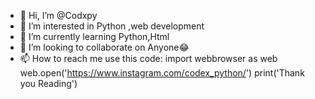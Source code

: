 - 👋 Hi, I’m @Codxpy
- 👀 I’m interested in Python ,web development
- 🌱 I’m currently learning Python,Html
- 💞️ I’m looking to collaborate on Anyone😂
- 📫 How to reach me 
                    use this code:
                                  import webbrowser as web
                                  web.open('https://www.instagram.com/codex_python/')
print('Thank you Reading')
<!---
Codxpy/Codxpy is a ✨ special ✨ repository because its `README.md` (this file) appears on your GitHub profile.
You can click the Preview link to take a look at your changes.
--->
